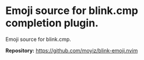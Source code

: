 # Emoji source for blink.cmp completion plugin.

Emoji source for blink.cmp.

**Repository:** <https://github.com/moyiz/blink-emoji.nvim>

<!-- vim: set ft=markdown: -->